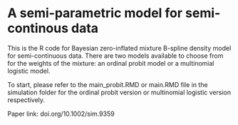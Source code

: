 # A semi-parametric model for semi-continous data

This is the R code for Bayesian zero-inflated mixture B-spline density model for semi-continuous data. There are two models available to choose from for the weights of the mixture: an ordinal probit model or a multinomial logistic model.  
  
To start, please refer to the main_probit.RMD or main.RMD file in the simulation folder for the ordinal probit version or multinomial logistic version respectively. 

Paper link: doi.org/10.1002/sim.9359
